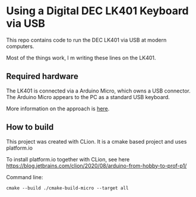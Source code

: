 # Using a Digital DEC LK401 Keyboard via USB
This repo contains code to run the DEC LK401 via USB
at modern computers.

Most of the things work, I m writing these lines
on the LK401.

## Required hardware
The LK401 is connected via a Arduino Micro, which
owns a USB connector. The Arduino Micro appears to
the PC as a standard USB keyboard.

More information on the approach is [here](http://spurtikus.de/posts/electronics-usb-keyboard/).

## How to build
This project was created with CLion.
It is a cmake based project and uses platform.io

To install platform.io together with CLion, see here
https://blog.jetbrains.com/clion/2020/08/arduino-from-hobby-to-prof-p1/

Command line:
```shell
cmake --build ./cmake-build-micro --target all
```

